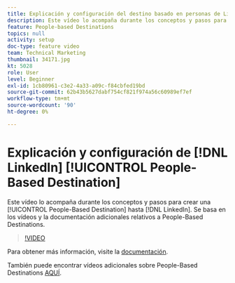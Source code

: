 ```yaml
---
title: Explicación y configuración del destino basado en personas de LinkedIn
description: Este vídeo lo acompaña durante los conceptos y pasos para crear un destino basado en personas de LinkedIn. Se basa en los vídeos y la documentación adicionales relativos a People-Based Destinations.
feature: People-based Destinations
topics: null
activity: setup
doc-type: feature video
team: Technical Marketing
thumbnail: 34171.jpg
kt: 5028
role: User
level: Beginner
exl-id: 1cb80961-c3e2-4a33-a09c-f84cbfed19bd
source-git-commit: 62b43b5627dabf754cf821f974a56c60989ef7ef
workflow-type: tm+mt
source-wordcount: '90'
ht-degree: 0%

---
```


# Explicación y configuración de [!DNL LinkedIn] [!UICONTROL People-Based Destination]

Este vídeo lo acompaña durante los conceptos y pasos para crear una [!UICONTROL People-Based Destination] hasta [!DNL LinkedIn]. Se basa en los vídeos y la documentación adicionales relativos a People-Based Destinations.

>[!VIDEO](https://video.tv.adobe.com/v/34171/?quality=12)

Para obtener más información, visite la [documentación](https://experienceleague.adobe.com/docs/audience-manager/user-guide/features/destinations/people-based/people-based-destinations-overview.html).

También puede encontrar vídeos adicionales sobre People-Based Destinations [AQUÍ](https://adobe.ly/aamlearnpbd).
